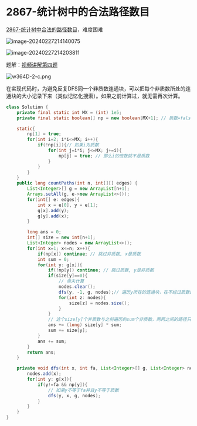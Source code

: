 # 2867-统计树中的合法路径数目

[2867-统计树中合法的路径数目](https://leetcode.cn/problems/count-valid-paths-in-a-tree/description/)，难度困难

![image-20240227214140075](https://fastly.jsdelivr.net/gh/lqyspace/mypic@master/img1/202402272141182.png)

![image-20240227214203811](https://fastly.jsdelivr.net/gh/lqyspace/mypic@master/img1/202402272142846.png)

题解：[视频讲解第四题](https://www.bilibili.com/video/BV1yu4y1z7sE/)

![w364D-2-c.png](https://fastly.jsdelivr.net/gh/lqyspace/mypic@master/img1/202402272142279.png)

在实现代码时，为避免反复DFS同一个非质数连通块，可以把每个非质数所处的连通块的大小记录下来（类似记忆化搜索）。如果之前计算过，就无需再次计算。

```java
class Solution {
    private final static int MX = (int) 1e5;
    private final static boolean[] np = new boolean[MX+1]; // 质数=false，非质数=true

    static{
        np[1] = true;
        for(int i=2; i*i<=MX; i++){
            if(!np[i]){// 如果i为质数
                for(int j=i*i; j<=MX; j+=i){
                    np[j] = true; // 那么i的倍数就不是质数
                }
            }
        }
    }
    public long countPaths(int n, int[][] edges) {
        List<Integer>[] g = new ArrayList[n+1];
        Arrays.setAll(g, e->new ArrayList<>());
        for(int[] e: edges){
            int x = e[0], y = e[1];
            g[x].add(y);
            g[y].add(x);
        }

        long ans = 0;
        int[] size = new int[n+1];
        List<Integer> nodes = new ArrayList<>();
        for(int x=1; x<=n; x++){
            if(np[x]) continue; // 跳过非质数, x是质数
            int sum = 0;
            for(int y: g[x]){
                if(!np[y]) continue; // 跳过质数, y是非质数
                if(size[y]==0){
                    // 尚未计算
                    nodes.clear();
                    dfs(y, -1, g, nodes);// 遍历y所在的连通块，在不经过质数的前提下，统计有多少个非质数
                    for(int z: nodes){
                        size[z] = nodes.size();
                    }
                }
                // 这个size[y]个非质数与之前遍历的sum个非质数，两两之间的路径只包含质数x
                ans += (long) size[y] * sum;
                sum += size[y];
            }
            ans += sum;
        }
        return ans;
    }

    private void dfs(int x, int fa, List<Integer>[] g, List<Integer> nodes){
        nodes.add(x);
        for(int y: g[x]){
            if(y!=fa && np[y]){
                // 如果y不等于fa并且y不等于质数
                dfs(y, x, g, nodes);
            }
        }
    }
}
```


